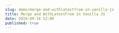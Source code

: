 ```yaml
---
slug: demo/merge-and-withlatestfrom-in-vanilla-js
title: Merge and WithLatestFrom in Vanilla JS
date: 2019-09-16 12:09
published: true
---
```


<Codesandbox slug="merge-and-withlatestfrom-in-vanilla-js-j84r0" />
